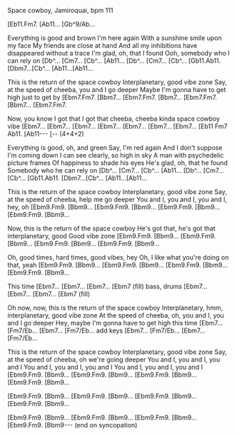Space cowboy, Jamiroquai, bpm 111

[Eb11.Fm7. [Ab11... [Gb^9/Ab...

Everything is good and brown
I'm here again
With a sunshine smile upon my face
My friends are close at hand
And all my inhibitions have disappeared without a trace
I'm glad, oh, that I found
Ooh, somebody who I can rely on
[Db^... [Cm7... [Cb^... [Ab11...
[Db^... [Cm7... [Cb^... [Gb11.Ab11.
[Dbm7...[Cb^... [Ab11...[Ab11...

This is the return of the space cowboy
Interplanetary, good vibe zone
Say, at the speed of cheeba, you and I go deeper
Maybe I'm gonna have to get high just to get by
[Ebm7.Fm7. [Bbm7... [Ebm7.Fm7. [Bbm7...
[Ebm7.Fm7. [Bbm7... [Ebm7.Fm7. 

Now, you know I got that
I got that cheeba, cheeba kinda space cowboy vibe
[Ebm7... [Ebm7... [Ebm7... [Ebm7...
[Ebm7... [Ebm7... [Ebm7... 
[Eb11 Fm7 Ab11. [Ab11--- [-- (4+4+2)

Everything is good, oh, and green
Say, I'm red again
And I don't suppose I'm coming down
I can see clearly, so high in sky
A man with psychedelic picture frames
Of happiness to shade his eyes
He's glad, oh, that he found
Somebody who he can rely on
[Db^... [Cm7... [Cb^... [Ab11...
[Db^... [Cm7... [Cb^... [Gb11.Ab11.
[Dbm7...[Cb^... [Ab11...[Ab11...

This is the return of the space cowboy
Interplanetary, good vibe zone
Say, at the speed of cheeba, help me go deeper
You and I, you and I, you and I, hey, oh
[Ebm9.Fm9. [Bbm9... [Ebm9.Fm9. [Bbm9... 
[Ebm9.Fm9. [Bbm9... [Ebm9.Fm9. [Bbm9... 

Now, this is the return of the space cowboy
He's got that, he's got that interplanetary, good
Good vibe zone
[Ebm9.Fm9. [Bbm9... [Ebm9.Fm9. [Bbm9... 
[Ebm9.Fm9. [Bbm9... [Ebm9.Fm9. [Bbm9... 

Oh, good times, hard times, good vibes, hey
Oh, I like what you're doing on that, yeah
[Ebm9.Fm9. [Bbm9... [Ebm9.Fm9. [Bbm9... 
[Ebm9.Fm9. [Bbm9... [Ebm9.Fm9. [Bbm9... 

This time
[Ebm7...   [Ebm7... [Ebm7...   [Ebm7 (fill)  bass, drums
[Ebm7...   [Ebm7... [Ebm7...   [Ebm7 (fill)

Oh now, now, this is the return of the space cowboy
Interplanetary, hmm, interplanetary, good vibe zone
At the speed of cheeba, oh, you and I, you and I go deeper
Hey, maybe I'm gonna have to get high this time
[Ebm7...   [Fm7/Eb... [Ebm7...   [Fm7/Eb... add keys
[Ebm7...   [Fm7/Eb... [Ebm7...   [Fm7/Eb...

This is the return of the space cowboy
Interplanetary, good vibe zone
Say, at the speed of cheeba, oh we're going deeper
You and I, you and I, you and I
You and I, you and I, you and I
You and I, you and I, you and I
[Ebm9.Fm9. [Bbm9... [Ebm9.Fm9. [Bbm9... 
[Ebm9.Fm9. [Bbm9... [Ebm9.Fm9. [Bbm9... 

[Ebm9.Fm9. [Bbm9... [Ebm9.Fm9. [Bbm9... 
[Ebm9.Fm9. [Bbm9... [Ebm9.Fm9. [Bbm9... 

[Ebm9.Fm9. [Bbm9... [Ebm9.Fm9. [Bbm9... 
[Ebm9.Fm9. [Bbm9... [Ebm9.Fm9. [Bbm9--- (end on syncopation)

